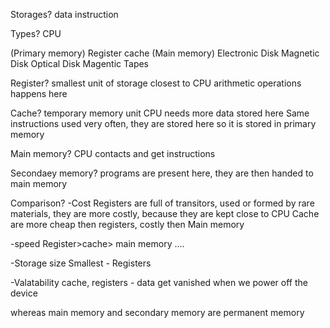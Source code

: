 Storages?
data
instruction

Types?
CPU

(Primary memory)
Register
cache
(Main memory)
Electronic Disk
Magnetic Disk
Optical Disk
Magentic Tapes

Register?
smallest unit of storage
closest to CPU
arithmetic operations happens here

Cache?
temporary memory unit
CPU needs more data stored here
Same instructions used very often, they are stored here
so it is stored in primary memory

Main memory?
CPU contacts and get instructions

Secondaey memory?
programs are present here, they are then handed to main memory

Comparison?
-Cost
Registers are full of transitors, used or formed by rare materials, they are more costly, because they are kept close to CPU
Cache are more cheap then registers, costly then Main memory

-speed
Register>cache> main memory ....

-Storage size
Smallest - Registers

-Valatability
cache, registers - data get vanished when we power off the device

whereas main memory and secondary memory are permanent memory
